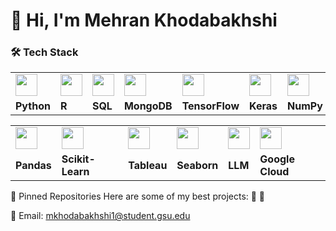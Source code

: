 # 👋 Hi, I'm Mehran Khodabakhshi  

### 🛠 Tech Stack  

<div align="center">

<table>
  <tr>
    <td><img src="https://cdn.jsdelivr.net/gh/devicons/devicon/icons/python/python-original.svg" width="35"/></td>
    <td><img src="https://cdn.jsdelivr.net/gh/devicons/devicon/icons/r/r-original.svg" width="35"/></td>
    <td><img src="https://cdn.jsdelivr.net/gh/devicons/devicon/icons/sqlite/sqlite-original.svg" width="35"/></td>
    <td><img src="https://cdn.jsdelivr.net/gh/devicons/devicon/icons/mongodb/mongodb-original.svg" width="35"/></td>
    <td><img src="https://cdn.jsdelivr.net/gh/devicons/devicon/icons/tensorflow/tensorflow-original.svg" width="35"/></td>
    <td><img src="https://cdn.jsdelivr.net/gh/devicons/devicon/icons/keras/keras-original.svg" width="35"/></td>
    <td><img src="https://cdn.jsdelivr.net/gh/devicons/devicon/icons/numpy/numpy-original.svg" width="35"/></td>
  </tr>
  <tr>
    <td><b>Python</b></td>
    <td><b>R</b></td>
    <td><b>SQL</b></td>
    <td><b>MongoDB</b></td>
    <td><b>TensorFlow</b></td>
    <td><b>Keras</b></td>
    <td><b>NumPy</b></td>
  </tr>
</table>

<table>
  <tr>
    <td><img src="https://cdn.jsdelivr.net/gh/devicons/devicon/icons/pandas/pandas-original.svg" width="35"/></td>
    <td><img src="https://cdn.jsdelivr.net/gh/devicons/devicon/icons/scikitlearn/scikitlearn-original.svg" width="35"/></td>
    <td><img src="https://logos-world.net/wp-content/uploads/2021/10/Tableau-Logo.png" width="35"/></td>
    <td><img src="https://seaborn.pydata.org/_images/logo-mark-lightbg.svg" width="35"/></td>
    <td><img src="https://upload.wikimedia.org/wikipedia/commons/0/04/ChatGPT_logo.svg" width="35"/></td>
    <td><img src="https://cdn.jsdelivr.net/gh/devicons/devicon/icons/googlecloud/googlecloud-original.svg" width="35"/></td>
  </tr>
  <tr>
    <td><b>Pandas</b></td>
    <td><b>Scikit-Learn</b></td>
    <td><b>Tableau</b></td>
    <td><b>Seaborn</b></td>
    <td><b>LLM</b></td>
    <td><b>Google Cloud</b></td>
  </tr>
</table>

</div>


📌 Pinned Repositories
Here are some of my best projects:
🔹 
🔹 


 📩 Email: mkhodabakhshi1@student.gsu.edu
